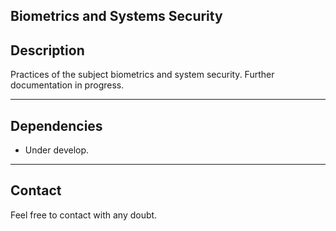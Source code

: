 Biometrics and Systems Security
----

Description
---
Practices of the subject biometrics and system security. Further documentation in progress.

----
Dependencies
----
* Under develop.

----
Contact
----
Feel free to contact with any doubt.
